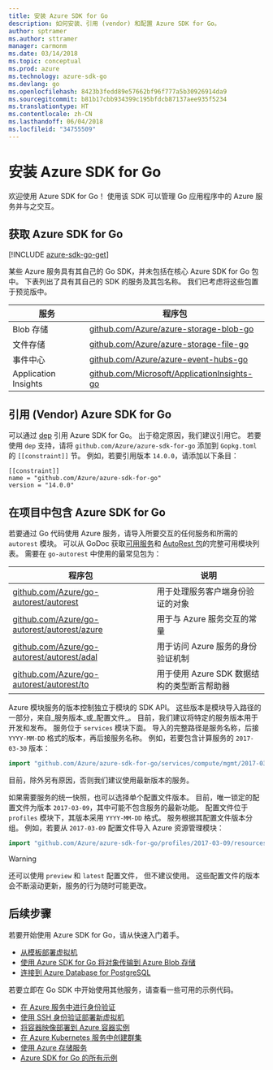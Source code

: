 ```yaml
---
title: 安装 Azure SDK for Go
description: 如何安装、引用 (vendor) 和配置 Azure SDK for Go。
author: sptramer
ms.author: sttramer
manager: carmonm
ms.date: 03/14/2018
ms.topic: conceptual
ms.prod: azure
ms.technology: azure-sdk-go
ms.devlang: go
ms.openlocfilehash: 8423b3fedd89e57662bf96f777a5b30926914da9
ms.sourcegitcommit: b81b17cbb934399c195bfdcb87137aee935f5234
ms.translationtype: HT
ms.contentlocale: zh-CN
ms.lasthandoff: 06/04/2018
ms.locfileid: "34755509"
---
```

# <a name="install-the-azure-sdk-for-go"></a>安装 Azure SDK for Go

欢迎使用 Azure SDK for Go！ 使用该 SDK 可以管理 Go 应用程序中的 Azure 服务并与之交互。

## <a name="get-the-azure-sdk-for-go"></a>获取 Azure SDK for Go

[!INCLUDE [azure-sdk-go-get](includes/azure-sdk-go-get.md)]

某些 Azure 服务具有其自己的 Go SDK，并未包括在核心 Azure SDK for Go 包中。 下表列出了具有其自己的 SDK 的服务及其包名称。 我们已考虑将这些包置于预览版中。

| 服务 | 程序包 |
|---------|---------|
| Blob 存储 | [github.com/Azure/azure-storage-blob-go](https://github.com/Azure/azure-storage-blob-go) |
| 文件存储 | [github.com/Azure/azure-storage-file-go](https://github.com/Azure/azure-storage-file-go) |
| 事件中心 | [github.com/Azure/azure-event-hubs-go](https://github.com/Azure/azure-event-hubs-go) |
| Application Insights | [github.com/Microsoft/ApplicationInsights-go](https://github.com/Microsoft/ApplicationInsights-go) |

## <a name="vendor-the-azure-sdk-for-go"></a>引用 (Vendor) Azure SDK for Go

可以通过 [dep](https://github.com/golang/dep) 引用 Azure SDK for Go。 出于稳定原因，我们建议引用它。 若要使用 `dep` 支持，请将 `github.com/Azure/azure-sdk-for-go` 添加到 `Gopkg.toml` 的 `[[constraint]]` 节。 例如，若要引用版本 `14.0.0`，请添加以下条目：

```
[[constraint]]
name = "github.com/Azure/azure-sdk-for-go"
version = "14.0.0"
```

## <a name="include-the-azure-sdk-for-go-in-your-project"></a>在项目中包含 Azure SDK for Go

若要通过 Go 代码使用 Azure 服务，请导入所要交互的任何服务和所需的 `autorest` 模块。
可以从 GoDoc 获取[可用服务](https://godoc.org/github.com/Azure/azure-sdk-for-go)和 [AutoRest 包](https://godoc.org/github.com/Azure/go-autorest)的完整可用模块列表。 需要在 `go-autorest` 中使用的最常见包为：

| 程序包 | 说明 |
|---------|-------------|
| [github.com/Azure/go-autorest/autorest][autorest] | 用于处理服务客户端身份验证的对象 |
| [github.com/Azure/go-autorest/autorest/azure][autorest/azure] | 用于与 Azure 服务交互的常量 |
| [github.com/Azure/go-autorest/autorest/adal][autorest/adal] | 用于访问 Azure 服务的身份验证机制 |
| [github.com/Azure/go-autorest/autorest/to][autorest/to] | 用于使用 Azure SDK 数据结构的类型断言帮助器 |

[autorest]: https://godoc.org/github.com/Azure/go-autorest/autorest
[autorest/azure]: https://godoc.org/github.com/Azure/go-autorest/autorest/azure
[autorest/adal]: https://godoc.org/github.com/Azure/go-autorest/autorest/adal
[autorest/to]: https://godoc.org/github.com/Azure/go-autorest/autorest/to

Azure 模块服务的版本控制独立于模块的 SDK API。 这些版本是模块导入路径的一部分，来自_服务版本_或_配置文件_。 目前，我们建议将特定的服务版本用于开发和发布。 服务位于 `services` 模块下面。 导入的完整路径是服务名称，后接 `YYYY-MM-DD` 格式的版本，再后接服务名称。 例如，若要包含计算服务的 `2017-03-30` 版本：

```go
import "github.com/Azure/azure-sdk-for-go/services/compute/mgmt/2017-03-30/compute"
```

目前，除外另有原因，否则我们建议使用最新版本的服务。

如果需要服务的统一快照，也可以选择单个配置文件版本。 目前，唯一锁定的配置文件为版本 `2017-03-09`，其中可能不包含服务的最新功能。 配置文件位于 `profiles` 模块下，其版本采用 `YYYY-MM-DD` 格式。 服务根据其配置文件版本分组。 例如，若要从 `2017-03-09` 配置文件导入 Azure 资源管理模块：

```go
import "github.com/Azure/azure-sdk-for-go/profiles/2017-03-09/resources/mgmt/resources"
```

> [!WARNING]
> 还可以使用 `preview` 和 `latest` 配置文件， 但不建议使用。 这些配置文件的版本会不断滚动更新，服务的行为随时可能更改。

## <a name="next-steps"></a>后续步骤

若要开始使用 Azure SDK for Go，请从快速入门着手。

* [从模板部署虚拟机](azure-sdk-go-qs-vm.md)
* [使用 Azure SDK for Go 将对象传输到 Azure Blob 存储](/azure/storage/blobs/storage-quickstart-blobs-go?toc=%2fgo%2fazure%2ftoc.json)
* [连接到 Azure Database for PostgreSQL](/azure/postgresql/connect-go?toc=%2fgo%2fazure%2ftoc.json)

若要立即在 Go SDK 中开始使用其他服务，请查看一些可用的示例代码。

* [在 Azure 服务中进行身份验证](https://github.com/Azure-Samples/azure-sdk-for-go-samples/tree/master/iam)
* [使用 SSH 身份验证部署新虚拟机](https://github.com/Azure-Samples/azure-sdk-for-go-samples/tree/master/compute)
* [将容器映像部署到 Azure 容器实例](https://github.com/Azure-Samples/azure-sdk-for-go-samples/tree/master/containerinstance)
* [在 Azure Kubernetes 服务中创建群集](https://github.com/Azure-Samples/azure-sdk-for-go-samples/tree/master/containerservice)
* [使用 Azure 存储服务](https://github.com/Azure-Samples/azure-sdk-for-go-samples/tree/master/storage)
* [Azure SDK for Go 的所有示例](https://github.com/azure-samples/azure-sdk-for-go-samples)

